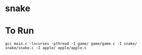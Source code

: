 # snake

# To Run
```
gcc main.c -lncurses -pthread -I game/ game/game.c -I snake/ snake/snake.c -I apple/ apple/apple.c
```
